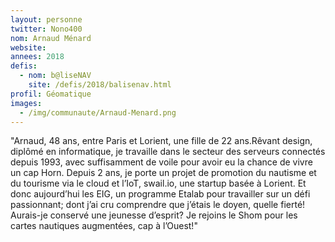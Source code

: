 ```yaml
---
layout: personne
twitter: Nono400
nom: Arnaud Ménard
website:
annees: 2018
defis:
  - nom: b@liseNAV
    site: /defis/2018/balisenav.html
profil: Géomatique
images:
  - /img/communaute/Arnaud-Menard.png
---
```


"Arnaud, 48 ans, entre Paris et Lorient, une fille de 22 ans.Rêvant design,
diplômé en informatique, je travaille dans le secteur des
serveurs connectés depuis 1993, avec suffisamment de voile pour avoir
eu la chance de vivre un cap Horn. Depuis 2 ans, je porte un projet de
promotion du nautisme et du tourisme via le cloud et l’IoT, swail.io,
une startup basée à Lorient.
Et donc aujourd’hui les EIG, un programme Etalab pour travailler sur
un défi passionnant; dont j’ai cru comprendre que j’étais le doyen,
quelle fierté! Aurais-je conservé une jeunesse d’esprit? Je rejoins le
Shom pour les cartes nautiques augmentées, cap à l’Ouest!"
